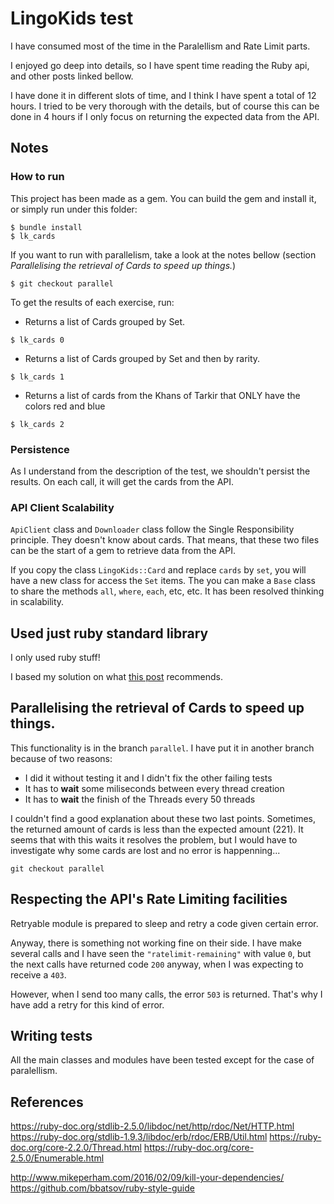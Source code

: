 # LingoKids test

I have consumed most of the time in the Paralellism and Rate Limit parts.

I enjoyed go deep into details, so I have spent time reading the Ruby api, and
other posts linked bellow.

I have done it in different slots of time, and I think I have spent a total of
12 hours. I tried to be very thorough with the details, but of course this can
be done in 4 hours if I only focus on returning the expected data from the API.

## Notes

### How to run

This project has been made as a gem. You can build the gem and install it, or
simply run under this folder:

```
$ bundle install
$ lk_cards
```

If you want to run with parallelism, take a look at the notes bellow (section
 _Parallelising the retrieval of Cards to speed up things._)

```
$ git checkout parallel
```

To get the results of each exercise, run:

- Returns a list of Cards grouped by Set.

```
$ lk_cards 0
```

- Returns a list of Cards grouped by Set and then by rarity.

```
$ lk_cards 1
```

- Returns a list of cards from the Khans of Tarkir that ONLY have the colors red and blue

```
$ lk_cards 2
```

### Persistence

As I understand from the description of the test, we shouldn't persist the
results. On each call, it will get the cards from the API.

### API Client Scalability

`ApiClient` class and `Downloader` class follow the Single Responsibility
principle. They doesn't know about cards. That means, that these two files can
be the start of a gem to retrieve data from the API.

If you copy the class `LingoKids::Card` and replace `cards` by `set`, you will
have a new class for access the `Set` items. The you can make a `Base` class
to share the methods `all`, `where`, `each`, etc, etc. It has been resolved
thinking in scalability.

## Used just ruby standard library

I only used ruby stuff!

I based my solution on what [this post](http://www.mikeperham.com/2016/02/09/kill-your-dependencies/) recommends.

## Parallelising the retrieval of Cards to speed up things.

This functionality is in the branch `parallel`. I have put it in another
branch because of two reasons:

* I did it without testing it and I didn't fix the other failing tests
* It has to **wait** some miliseconds between every thread creation
* It has to **wait** the finish of the Threads every 50 threads

I couldn't find a good explanation about these two last points. Sometimes, the
returned amount of cards is less than the expected amount (221). It seems that
with this waits it resolves the problem, but I would have to investigate why
some cards are lost and no error is happenning...

```
git checkout parallel
```

## Respecting the API's Rate Limiting facilities

Retryable module is prepared to sleep and retry a code given certain error.

Anyway, there is something not working fine on their side. I have make several
calls and I have seen the `"ratelimit-remaining"` with value `0`, but the next
calls have returned code `200` anyway, when I was expecting to receive a `403`.

However, when I send too many calls, the error `503` is returned. That's why I
have add a retry for this kind of error.

## Writing tests

All the main classes and modules have been tested except for the case of
paralellism.

## References

https://ruby-doc.org/stdlib-2.5.0/libdoc/net/http/rdoc/Net/HTTP.html
https://ruby-doc.org/stdlib-1.9.3/libdoc/erb/rdoc/ERB/Util.html
https://ruby-doc.org/core-2.2.0/Thread.html
https://ruby-doc.org/core-2.5.0/Enumerable.html

http://www.mikeperham.com/2016/02/09/kill-your-dependencies/
https://github.com/bbatsov/ruby-style-guide

